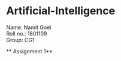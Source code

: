 # Artificial-Intelligence  
Name: Namit Goel  
Roll no.: 1801109  
Group: CG1  

** Assignment 1**

